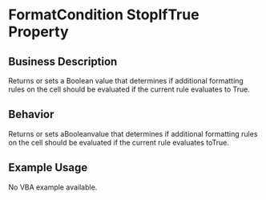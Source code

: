 # FormatCondition StopIfTrue Property

## Business Description
Returns or sets a Boolean value that determines if additional formatting rules on the cell should be evaluated if the current rule evaluates to True.

## Behavior
Returns or sets aBooleanvalue that determines if additional formatting rules on the cell should be evaluated if the current rule evaluates toTrue.

## Example Usage
No VBA example available.